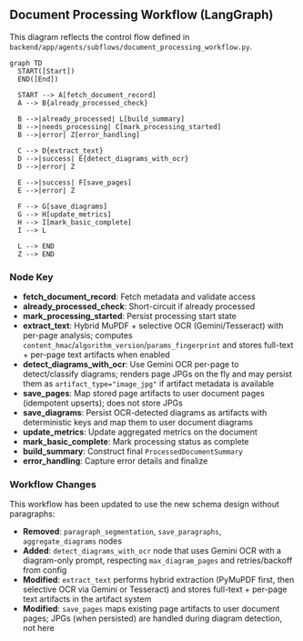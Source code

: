 ## Document Processing Workflow (LangGraph)

This diagram reflects the control flow defined in `backend/app/agents/subflows/document_processing_workflow.py`.

```mermaid
graph TD
  START([Start])
  END([End])

  START --> A[fetch_document_record]
  A --> B{already_processed_check}

  B -->|already_processed| L[build_summary]
  B -->|needs_processing| C[mark_processing_started]
  B -->|error| Z[error_handling]

  C --> D{extract_text}
  D -->|success| E{detect_diagrams_with_ocr}
  D -->|error| Z

  E -->|success| F[save_pages]
  E -->|error| Z

  F --> G[save_diagrams]
  G --> H[update_metrics]
  H --> I[mark_basic_complete]
  I --> L

  L --> END
  Z --> END
```

### Node Key
- **fetch_document_record**: Fetch metadata and validate access
- **already_processed_check**: Short-circuit if already processed
- **mark_processing_started**: Persist processing start state
- **extract_text**: Hybrid MuPDF + selective OCR (Gemini/Tesseract) with per-page analysis; computes `content_hmac`/`algorithm_version`/`params_fingerprint` and stores full-text + per-page text artifacts when enabled
- **detect_diagrams_with_ocr**: Use Gemini OCR per-page to detect/classify diagrams; renders page JPGs on the fly and may persist them as `artifact_type="image_jpg"` if artifact metadata is available
- **save_pages**: Map stored page artifacts to user document pages (idempotent upserts); does not store JPGs
- **save_diagrams**: Persist OCR-detected diagrams as artifacts with deterministic keys and map them to user document diagrams
- **update_metrics**: Update aggregated metrics on the document
- **mark_basic_complete**: Mark processing status as complete
- **build_summary**: Construct final `ProcessedDocumentSummary`
- **error_handling**: Capture error details and finalize

### Workflow Changes
This workflow has been updated to use the new schema design without paragraphs:
- **Removed**: `paragraph_segmentation`, `save_paragraphs`, `aggregate_diagrams` nodes
- **Added**: `detect_diagrams_with_ocr` node that uses Gemini OCR with a diagram-only prompt, respecting `max_diagram_pages` and retries/backoff from config
- **Modified**: `extract_text` performs hybrid extraction (PyMuPDF first, then selective OCR via Gemini or Tesseract) and stores full-text + per-page text artifacts in the artifact system
- **Modified**: `save_pages` maps existing page artifacts to user document pages; JPGs (when persisted) are handled during diagram detection, not here



